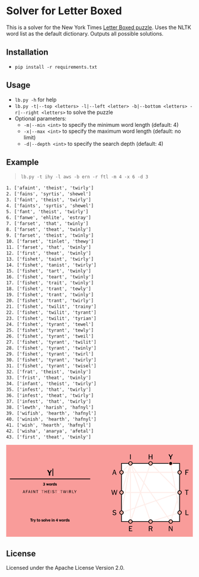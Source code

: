 # Solver for Letter Boxed

This is a solver for the New York Times [Letter Boxed puzzle](https://www.nytimes.com/puzzles/letter-boxed). 
Uses the NLTK word list as the default dictionary. Outputs all possible solutions.

## Installation

* `pip install -r requirements.txt`

## Usage

* `lb.py -h` for help
* `lb.py -t|--top <letters> -l|--left <letter> -b|--bottom <letters> -r|--right <letters>` to solve the puzzle
* Optional parameters:
  * `-m|--min <int>` to specify the minimum word length (default: 4)
  * `-x|--max <int>` to specify the maximum word length (default: no limit)
  * `-d|--depth <int>` to specify the search depth (default: 4)

## Example
> `lb.py -t ihy -l aws -b ern -r ftl -m 4 -x 6 -d 3`
```
1. ['afaint', 'theist', 'twirly']
2. ['fains', 'syrtis', 'shewel']
3. ['faint', 'theist', 'twirly']
4. ['faints', 'syrtis', 'shewel']
5. ['fant', 'theist', 'twirly']
6. ['fanwe', 'ehlite', 'estray']
7. ['farset', 'that', 'twinly']
8. ['farset', 'theat', 'twinly']
9. ['farset', 'theist', 'twinly']
10. ['farset', 'tinlet', 'thewy']
11. ['farset', 'that', 'twinly']
12. ['first', 'theat', 'twinly']
13. ['fishet', 'taint', 'twirly']
14. ['fishet', 'tanist', 'twirly']
15. ['fishet', 'tart', 'twinly']
16. ['fishet', 'teart', 'twinly']
17. ['fishet', 'trait', 'twinly']
18. ['fishet', 'trant', 'tewly']
19. ['fishet', 'trant', 'twinly']
20. ['fishet', 'trant', 'twirly']
21. ['fishet', 'twilit', 'trainy']
22. ['fishet', 'twilit', 'tyrant']
23. ['fishet', 'twilit', 'tyrian']
24. ['fishet', 'tyrant', 'tewel']
25. ['fishet', 'tyrant', 'tewly']
26. ['fishet', 'tyrant', 'tweil']
27. ['fishet', 'tyrant', 'twilit']
28. ['fishet', 'tyrant', 'twinly']
29. ['fishet', 'tyrant', 'twirl']
30. ['fishet', 'tyrant', 'twirly']
31. ['fishet', 'tyrant', 'twisel']
32. ['frat', 'theist', 'twinly']
33. ['frist', 'theat', 'twinly']
34. ['infant', 'theist', 'twirly']
35. ['infest', 'that', 'twirly']
36. ['infest', 'theat', 'twirly']
37. ['infest', 'that', 'twirly']
38. ['lewth', 'harish', 'hafnyl']
39. ['wifish', 'hearth', 'hafnyl']
40. ['winish', 'hearth', 'hafnyl']
41. ['wish', 'hearth', 'hafnyl']
42. ['wisha', 'anarya', 'afetal']
43. ['first', 'theat', 'twinly']
```
![Example solution](sample_solution.png)
## License
Licensed under the Apache License Version 2.0.


